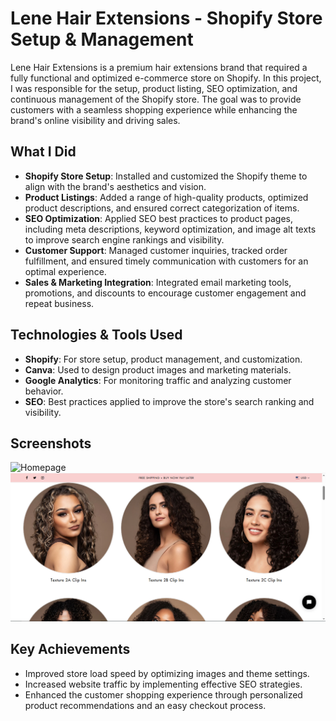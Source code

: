 # Lene Hair Extensions - Shopify Store Setup & Management

Lene Hair Extensions is a premium hair extensions brand that required a fully functional and optimized e-commerce store on Shopify. In this project, I was responsible for the setup, product listing, SEO optimization, and continuous management of the Shopify store. The goal was to provide customers with a seamless shopping experience while enhancing the brand's online visibility and driving sales.

## What I Did
- **Shopify Store Setup**: Installed and customized the Shopify theme to align with the brand's aesthetics and vision.
- **Product Listings**: Added a range of high-quality products, optimized product descriptions, and ensured correct categorization of items.
- **SEO Optimization**: Applied SEO best practices to product pages, including meta descriptions, keyword optimization, and image alt texts to improve search engine rankings and visibility.
- **Customer Support**: Managed customer inquiries, tracked order fulfillment, and ensured timely communication with customers for an optimal experience.
- **Sales & Marketing Integration**: Integrated email marketing tools, promotions, and discounts to encourage customer engagement and repeat business.

## Technologies & Tools Used
- **Shopify**: For store setup, product management, and customization.
- **Canva**: Used to design product images and marketing materials.
- **Google Analytics**: For monitoring traffic and analyzing customer behavior.
- **SEO**: Best practices applied to improve the store's search ranking and visibility.
  
## Screenshots
![Homepage]()  
![Products Page](products%20page.png)

## Key Achievements
- Improved store load speed by optimizing images and theme settings.
- Increased website traffic by implementing effective SEO strategies.
- Enhanced the customer shopping experience through personalized product recommendations and an easy checkout process.


